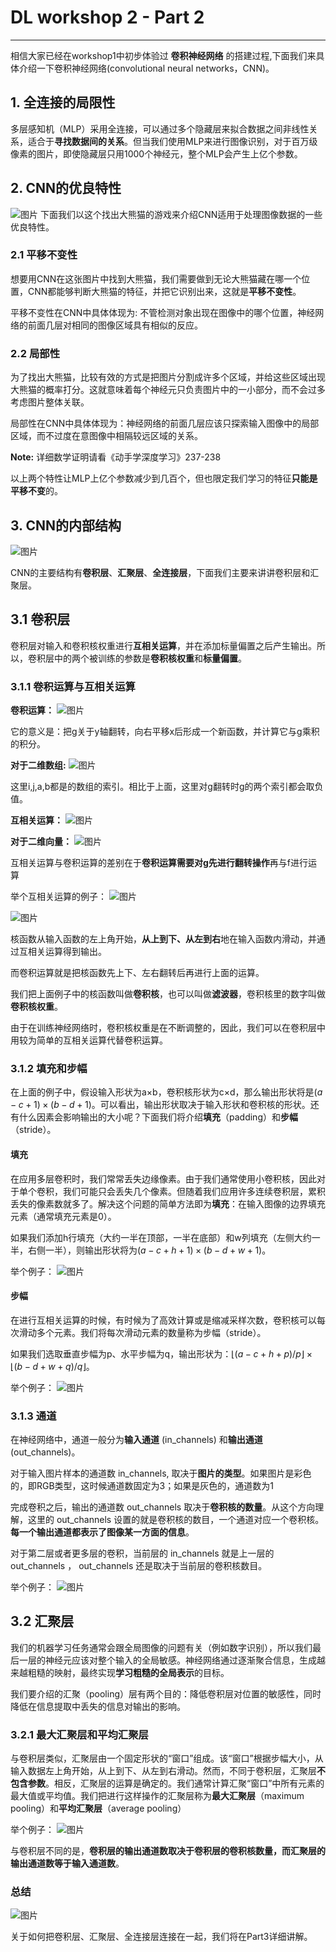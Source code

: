 # DL workshop 2 -  Part 2

***

相信大家已经在workshop1中初步体验过 **卷积神经网络** 的搭建过程,下面我们来具体介绍一下卷积神经网络(convolutional neural networks，CNN)。

## 1. 全连接的局限性

多层感知机（MLP）采用全连接，可以通过多个隐藏层来拟合数据之间非线性关系，适合于**寻找数据间的关系**。但当我们使用MLP来进行图像识别，对于百万级像素的图片，即使隐藏层只用1000个神经元，整个MLP会产生上亿个参数。

## 2. CNN的优良特性

![图片](../images/找熊猫.png "找到大熊猫"  )
下面我们以这个找出大熊猫的游戏来介绍CNN适用于处理图像数据的一些优良特性。

### 2.1 平移不变性

想要用CNN在这张图片中找到大熊猫，我们需要做到无论大熊猫藏在哪一个位置，CNN都能够判断大熊猫的特征，并把它识别出来，这就是**平移不变性**。

平移不变性在CNN中具体体现为: 不管检测对象出现在图像中的哪个位置，神经网络的前面几层对相同的图像区域具有相似的反应。

### 2.2 局部性

为了找出大熊猫，比较有效的方式是把图片分割成许多个区域，并给这些区域出现大熊猫的概率打分。这就意味着每个神经元只负责图片中的一小部分，而不会过多考虑图片整体关联。

局部性在CNN中具体体现为：神经网络的前面几层应该只探索输入图像中的局部区域，而不过度在意图像中相隔较远区域的关系。

**Note:** 详细数学证明请看《动手学深度学习》237-238

以上两个特性让MLP上亿个参数减少到几百个，但也限定我们学习的特征**只能是平移不变**的。

## 3. CNN的内部结构

![图片](../images/CNN内部结构.png "CNN内部结构"  )

CNN的主要结构有**卷积层**、**汇聚层**、**全连接层**，下面我们主要来讲讲卷积层和汇聚层。

## 3.1 卷积层

卷积层对输入和卷积核权重进行**互相关运算**，并在添加标量偏置之后产生输出。所以，卷积层中的两个被训练的参数是**卷积核权重**和**标量偏置**。

### 3.1.1 卷积运算与互相关运算

**卷积运算：**
![图片](../images/卷积运算.png "卷积运算"  )

它的意义是：把g关于y轴翻转，向右平移x后形成一个新函数，并计算它与g乘积的积分。

**对于二维数组:**
![图片](../images/二维卷积运算.png "二维卷积运算"  )

这里i,j,a,b都是的数组的索引。相比于上面，这里对g翻转时g的两个索引都会取负值。

**互相关运算：**
![图片](../images/互相关运算.png "互相关运算"  )

**对于二维向量：**
![图片](../images/二维互相关运算.png "二维互相关运算"  )

互相关运算与卷积运算的差别在于**卷积运算需要对g先进行翻转操作**再与f进行运算

举个互相关运算的例子：
![图片](../images/互相关例子.png "互相关例子"  )

![图片](../images/运算过程.png "运算过程"  )

核函数从输入函数的左上角开始，**从上到下、从左到右**地在输入函数内滑动，并通过互相关运算得到输出。

而卷积运算就是把核函数先上下、左右翻转后再进行上面的运算。

我们把上面例子中的核函数叫做**卷积核**，也可以叫做**滤波器**，卷积核里的数字叫做**卷积核权重**。

由于在训练神经网络时，卷积核权重是在不断调整的，因此，我们可以在卷积层中用较为简单的互相关运算代替卷积运算。

### 3.1.2 填充和步幅

在上面的例子中，假设输入形状为a×b，卷积核形状为c×d，那么输出形状将是$(a−c+1)×(b−d+1)$。可以看出，输出形状取决于输入形状和卷积核的形状。还有什么因素会影响输出的大小呢？下面我们将介绍**填充**（padding）和**步幅**（stride）。

#### 填充

在应用多层卷积时，我们常常丢失边缘像素。由于我们通常使用小卷积核，因此对于单个卷积，我们可能只会丢失几个像素。但随着我们应用许多连续卷积层，累积丢失的像素数就多了。解决这个问题的简单方法即为**填充**：在输入图像的边界填充元素（通常填充元素是0）。

如果我们添加h行填充（大约一半在顶部，一半在底部）和w列填充（左侧大约一半，右侧一半），则输出形状将为$(a−c+h+1)×(b−d+w+1)$。

举个例子：
![图片](../images/填充例子.png "填充例子"  )

#### 步幅

在进行互相关运算的时候，有时候为了高效计算或是缩减采样次数，卷积核可以每次滑动多个元素。我们将每次滑动元素的数量称为步幅（stride）。

如果我们选取垂直步幅为p、水平步幅为q，输出形状为：$⌊(a-c+h+p)/p ⌋ × ⌊(b − d + w + q)/q ⌋$。

举个例子：
![图片](../images/步幅例子.png "步幅例子"  )

### 3.1.3 通道

在神经网络中，通道一般分为**输入通道** (in_channels) 和**输出通道** (out_channels)。

对于输入图片样本的通道数 in_channels, 取决于**图片的类型**。如果图片是彩色的，即RGB类型，这时候通道数固定为3；如果是灰色的，通道数为1

完成卷积之后，输出的通道数 out_channels 取决于**卷积核的数量**。从这个方向理解，这里的 out_channels 设置的就是卷积核的数目，一个通道对应一个卷积核。**每一个输出通道都表示了图像某一方面的信息**。

对于第二层或者更多层的卷积，当前层的 in_channels 就是上一层的out_channels ， out_channels 还是取决于当前层的卷积核数目。

举个例子：
![图片](../images/通道例子.png "通道例子"  )

## 3.2 汇聚层

我们的机器学习任务通常会跟全局图像的问题有关（例如数字识别），所以我们最后一层的神经元应该对整个输入的全局敏感。神经网络通过逐渐聚合信息，生成越来越粗糙的映射，最终实现**学习粗糙的全局表示**的目标。

我们要介绍的汇聚（pooling）层有两个目的：降低卷积层对位置的敏感性，同时降低在信息提取中丢失的信息对输出的影响。

### 3.2.1 最大汇聚层和平均汇聚层

与卷积层类似，汇聚层由一个固定形状的“窗口”组成。该“窗口”根据步幅大小，从输入数据左上角开始，从上到下、从左到右滑动。然而，不同于卷积层，汇聚层**不包含参数**。相反，汇聚层的运算是确定的。我们通常计算汇聚“窗口”中所有元素的最大值或平均值。我们把进行这样操作的汇聚层称为**最大汇聚层**（maximum pooling）和**平均汇聚层**（average pooling）

举个例子：
![图片](../images/汇聚层例子.png "汇聚层例子"  )

与卷积层不同的是，**卷积层的输出通道数取决于卷积层的卷积核数量，而汇聚层的输出通道数等于输入通道数**。

### 总结

![图片](../images/CNN内部结构.png "CNN内部结构"  )

关于如何把卷积层、汇聚层、全连接层连接在一起，我们将在Part3详细讲解。
